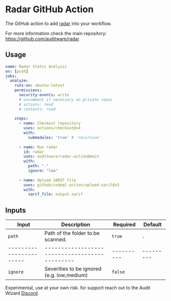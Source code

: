 # Radar GitHub Action
The GitHub action to add [radar](https://github.com/auditware/radar) into your workflow.

For more information check the main repository: https://github.com/auditware/radar

## Usage
```yaml
name: Radar Static Analysis
on: [push]
jobs:
  analyze:
    runs-on: ubuntu-latest
    permissions:
      security-events: write
      # uncomment if necessary on private repos
      # actions: read
      # contents: read
      
    steps:
      - name: Checkout repository
        uses: actions/checkout@v4
        with:
          submodules: 'true' # 'recursive'
      
      - name: Run radar
        id: radar
        uses: auditware/radar-action@main
        with:
          path: "."
          ignore: "low"
  
      - name: Upload SARIF file
        uses: github/codeql-action/upload-sarif@v3
        with:
          sarif_file: output.sarif
```

## Inputs

| Input                 | Description                                 | Required | Default | 
|-----------------------|---------------------------------------------|----------|---------|
| `path`                | Path of the folder to be scanned.           | `true`   | `.`     |
|-----------------------|---------------------------------------------|----------|---------|
| `ignore`              | Severities to be ignored (e.g. low,medium)  | `false`  |         |


Experimental, use at your own risk. for support reach out to the Audit Wizard [Discord](https://discord.gg/8PTTMd96p4).
